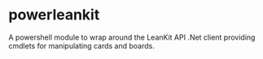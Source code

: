 # powerleankit

A powershell module to wrap around the LeanKit API .Net client providing cmdlets for manipulating cards and boards.
